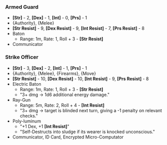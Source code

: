 ### Armed Guard
- **\[Str\]** - 2, **\[Dex\]** - 1, **\[Int\]** - 0, **\[Prs\]** - 1
- {Authority}, {Melee}
- **\[Str Resist\]** - 9, **\[Dex Resist\]** - 9, **\[Int Resist\]** - 7, **\[Prs Resist\]** - 8
- Baton
	- Range: 1m, Rate: 1, Roll + 3 - **\[Str Resist\]**
- Communicator

### Strike Officer
- **\[Str\]** - 3, **\[Dex\]** - 2, **\[Int\]** - 1, **\[Prs\]** - 1
- {Authority}, {Melee}, {Firearms}, {Move}
- **\[Str Resist\]** - 10, **\[Dex Resist\]** - 10, **\[Int Resist\]** - 9, **\[Prs Resist\]** - 8
- Electric Baton
	- Range: 1m, Rate: 1, Roll + 3 - **\[Str Resist\]**
	- "3+ dmg → 1d6 additional energy damage."
- Ray-Gun
	- Range: 5m, Rate: 2, Roll + 4 - **\[Int Resist\]**
	- "3+ dmg → target is blinded next turn, giving a -1 penalty on relevant checks."
- Poly-luminum
	- "+1 Dex, +1 **\[Int Resist\]**"
	- "Self-Destructs into sludge if its wearer is knocked unconscious."
- Communicator, ID Card, Encrypted Micro-Computator